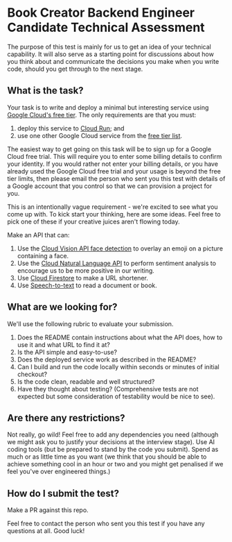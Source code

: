 # Book Creator Backend Engineer Candidate Technical Assessment

The purpose of this test is mainly for us to get an idea of your technical capability. It will also serve as a starting point for discussions about how you think about and communicate the decisions you make when you write code, should you get through to the next stage.

## What is the task?

Your task is to write and deploy a minimal but interesting service using [Google Cloud's free tier](https://cloud.google.com/free). The only requirements are that you must:
1. deploy this service to [Cloud Run](https://cloud.google.com/run/docs); and
2. use one other Google Cloud service from the [free tier list](https://cloud.google.com/free/docs/free-cloud-features#free-tier-usage-limits).

The easiest way to get going on this task will be to sign up for a Google Cloud free trial. This will require you to enter some billing details to confirm your identity. If you would rather not enter your billing details, or you have already used the Google Cloud free trial and your usage is beyond the free tier limits, then please email the person who sent you this test with details of a Google account that you control so that we can provision a project for you.

This is an intentionally vague requirement - we're excited to see what you come up with. To kick start your thinking, here are some ideas. Feel free to pick one of these if your creative juices aren't flowing today.

Make an API that can:
1. Use the [Cloud Vision API face detection](https://cloud.google.com/vision/docs/detecting-faces) to overlay an emoji on a picture containing a face.
2. Use the [Cloud Natural Language API](https://cloud.google.com/natural-language/docs/analyzing-sentiment) to perform sentiment analysis to encourage us to be more positive in our writing.
3. Use [Cloud Firestore](https://cloud.google.com/firestore/docs) to make a URL shortener.
4. Use [Speech-to-text](https://cloud.google.com/speech-to-text/docs) to read a document or book.

## What are we looking for?

We'll use the following rubric to evaluate your submission.

1. Does the README contain instructions about what the API does, how to use it and what URL to find it at?
2. Is the API simple and easy-to-use?
3. Does the deployed service work as described in the README?
4. Can I build and run the code locally within seconds or minutes of initial checkout?
5. Is the code clean, readable and well structured?
6. Have they thought about testing? (Comprehensive tests are not expected but some consideration of testability would be nice to see).

## Are there any restrictions?

Not really, go wild! 
Feel free to add any dependencies you need (although we might ask you to justify your decisions at the interview stage). 
Use AI coding tools (but be prepared to stand by the code you submit). 
Spend as much or as little time as you want (we think that you should be able to achieve something cool in an hour or two and you might get penalised if we feel you've over engineered things.)

## How do I submit the test?

Make a PR against this repo.

Feel free to contact the person who sent you this test if you have any questions at all. Good luck!
